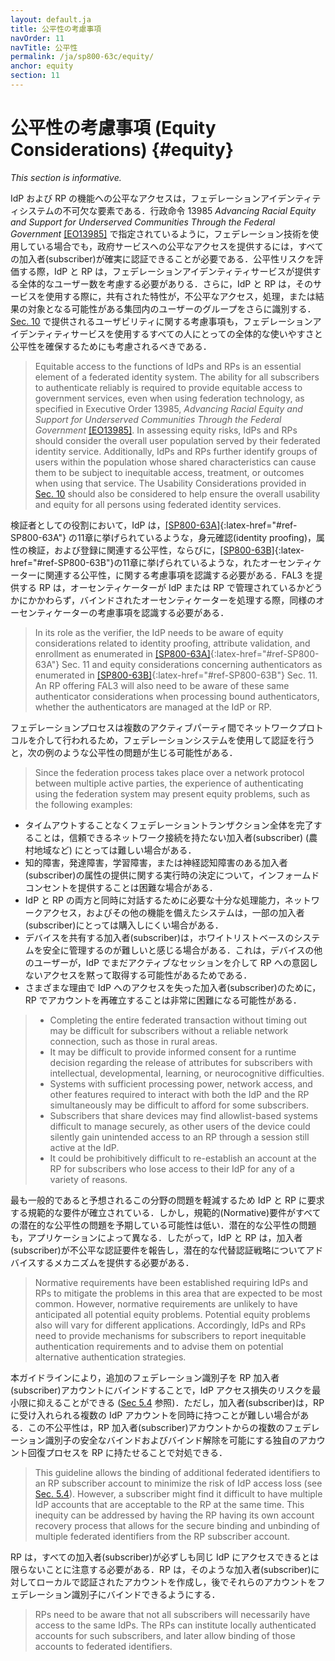 ```yaml
---
layout: default.ja
title: 公平性の考慮事項
navOrder: 11
navTitle: 公平性
permalink: /ja/sp800-63c/equity/
anchor: equity
section: 11
---
```


# 公平性の考慮事項 (Equity Considerations) {#equity}

_This section is informative._

IdP および RP の機能への公平なアクセスは，フェデレーションアイデンティティシステムの不可欠な要素である．行政命令 13985 _Advancing Racial Equity and Support for Underserved Communities Through the Federal Government_ [[EO13985]](references.md#ref-EO13985) で指定されているように，フェデレーション技術を使用している場合でも，政府サービスへの公平なアクセスを提供するには，すべての加入者(subscriber)が確実に認証できることが必要である．公平性リスクを評価する際，IdP と RP は，フェデレーションアイデンティティサービスが提供する全体的なユーザー数を考慮する必要がありる．さらに，IdP と RP は，そのサービスを使用する際に，共有された特性が，不公平なアクセス，処理，または結果の対象となる可能性がある集団内のユーザーのグループをさらに識別する． [Sec. 10](../sec10_usability.md#usability) で提供されるユーザビリティに関する考慮事項も，フェデレーションアイデンティティサービスを使用するすべての人にとっての全体的な使いやすさと公平性を確保するためにも考慮されるべきである．

> Equitable access to the functions of IdPs and RPs is an essential element of a federated identity system. The ability for all subscribers to authenticate reliably is required to provide equitable access to government services, even when using federation technology, as specified in Executive Order 13985, _Advancing Racial Equity and Support for Underserved Communities Through the Federal Government_ [[EO13985]](references.md#ref-EO13985). In assessing equity risks, IdPs and RPs should consider the overall user population served by their federated identity service. Additionally, IdPs and RPs further identify groups of users within the population whose shared characteristics can cause them to be subject to inequitable access, treatment, or outcomes when using that service. The Usability Considerations provided in [Sec. 10](../sec10_usability.md#usability) should also be considered to help ensure the overall usability and equity for all persons using federated identity services.

検証者としての役割において，IdP は，[[SP800-63A]](../_sp800-63a/sec11_equity.md#sec11){:latex-href="#ref-SP800-63A"} の11章に挙げられているような，身元確認(identity proofing)，属性の検証，および登録に関連する公平性，ならびに，[[SP800-63B]](../_sp800-63b/sec11_equity.md#sec11){:latex-href="#ref-SP800-63B"}の11章に挙げられているような，れたオーセンティケーターに関連する公平性，に関する考慮事項を認識する必要がある．FAL3 を提供する RP は，オーセンティケーターが IdP または RP で管理されているかどうかにかかわらず，バインドされたオーセンティケーターを処理する際，同様のオーセンティケーターの考慮事項を認識する必要がある．

> In its role as the verifier, the IdP needs to be aware of equity considerations related to identity proofing, attribute validation, and enrollment as enumerated in [[SP800-63A]](../_sp800-63a/sec11_equity.md#sec11){:latex-href="#ref-SP800-63A"} Sec. 11 and equity considerations concerning authenticators as enumerated in [[SP800-63B]](../_sp800-63b/sec11_equity.md#sec11){:latex-href="#ref-SP800-63B"} Sec. 11. An RP offering FAL3 will also need to be aware of these same authenticator considerations when processing bound authenticators, whether the authenticators are managed at the IdP or RP.


フェデレーションプロセスは複数のアクティブパーティ間でネットワークプロトコルを介して行われるため，フェデレーションシステムを使用して認証を行うと，次の例のような公平性の問題が生じる可能性がある．

> Since the federation process takes place over a network protocol between multiple active parties, the experience of authenticating using the federation system may present equity problems, such as the following examples:

* タイムアウトすることなくフェデレーショントランザクション全体を完了することは，信頼できるネットワーク接続を持たない加入者(subscriber) (農村地域など) にとっては難しい場合がある．
* 知的障害，発達障害，学習障害，または神経認知障害のある加入者(subscriber)の属性の提供に関する実行時の決定について，インフォームドコンセントを提供することは困難な場合がある．
* IdP と RP の両方と同時に対話するために必要な十分な処理能力，ネットワークアクセス，およびその他の機能を備えたシステムは，一部の加入者(subscriber)にとっては購入しにくい場合がある．
* デバイスを共有する加入者(subscriber)は，ホワイトリストベースのシステムを安全に管理するのが難しいと感じる場合がある．これは，デバイスの他のユーザーが，IdP でまだアクティブなセッションを介して RP への意図しないアクセスを黙って取得する可能性があるためである．
* さまざまな理由で IdP へのアクセスを失った加入者(subscriber)のために，RP でアカウントを再確立することは非常に困難になる可能性がある．

> * Completing the entire federated transaction without timing out may be difficult for subscribers without a reliable network connection, such as those in rural areas.
> * It may be difficult to provide informed consent for a runtime decision regarding the release of attributes for subscribers with intellectual, developmental, learning, or neurocognitive difficulties.
> * Systems with sufficient processing power, network access, and other features required to interact with both the IdP and the RP simultaneously may be difficult to afford for some subscribers.
> * Subscribers that share devices may find allowlist-based systems difficult to manage securely, as other users of the device could silently gain unintended access to an RP through a session still active at the IdP.
> * It could be prohibitively difficult to re-establish an account at the RP for subscribers who lose access to their IdP for any of a variety of reasons.

最も一般的であると予想されるこの分野の問題を軽減するため IdP と RP に要求する規範的な要件が確立されている．しかし，規範的(Normative)要件がすべての潜在的な公平性の問題を予期している可能性は低い．潜在的な公平性の問題も，アプリケーションによって異なる．したがって，IdP と RP は，加入者(subscriber)が不公平な認証要件を報告し，潜在的な代替認証戦略についてアドバイスするメカニズムを提供する必要がある．

> Normative requirements have been established requiring IdPs and RPs to mitigate the problems in this area that are expected to be most common. However, normative requirements are unlikely to have anticipated all potential equity problems. Potential equity problems also will vary for different applications. Accordingly, IdPs and RPs need to provide mechanisms for subscribers to report inequitable authentication requirements and to advise them on potential alternative authentication strategies.

本ガイドラインにより，追加のフェデレーション識別子を RP 加入者(subscriber)アカウントにバインドすることで，IdP アクセス損失のリスクを最小限に抑えることができる ([Sec 5.4](sec5_federation.md#rp-account) 参照)．ただし，加入者(subscriber)は，RP に受け入れられる複数の IdP アカウントを同時に持つことが難しい場合がある．この不公平性は，RP 加入者(subscriber)アカウントからの複数のフェデレーション識別子の安全なバインドおよびバインド解除を可能にする独自のアカウント回復プロセスを RP に持たせることで対処できる．

> This guideline allows the binding of additional federated identifiers to an RP subscriber account to minimize the risk of IdP access loss (see [Sec. 5.4](sec5_federation.md#rp-account)). However, a subscriber might find it difficult to have multiple IdP accounts that are acceptable to the RP at the same time. This inequity can be addressed by having the RP having its own account recovery process that allows for the secure binding and unbinding of multiple federated identifiers from the RP subscriber account.

RP は，すべての加入者(subscriber)が必ずしも同じ IdP にアクセスできるとは限らないことに注意する必要がある．RP は，そのような加入者(subscriber)に対してローカルで認証されたアカウントを作成し，後でそれらのアカウントをフェデレーション識別子にバインドできるようにする．

> RPs need to be aware that not all subscribers will necessarily have access to the same IdPs. The RPs can institute locally authenticated accounts for such subscribers, and later allow binding of those accounts to federated identifiers.
